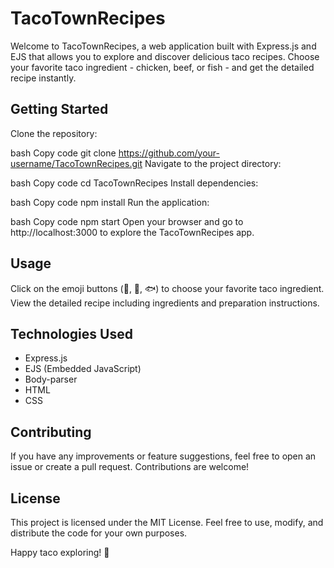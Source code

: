 # TacoTownRecipes
Welcome to TacoTownRecipes, a web application built with Express.js and EJS that allows you to explore and discover delicious taco recipes. Choose your favorite taco ingredient - chicken, beef, or fish - and get the detailed recipe instantly.

## Getting Started
Clone the repository:

bash
Copy code
git clone https://github.com/your-username/TacoTownRecipes.git
Navigate to the project directory:

bash
Copy code
cd TacoTownRecipes
Install dependencies:

bash
Copy code
npm install
Run the application:

bash
Copy code
npm start
Open your browser and go to http://localhost:3000 to explore the TacoTownRecipes app.

## Usage
Click on the emoji buttons (🍗, 🥩, 🐟) to choose your favorite taco ingredient.
View the detailed recipe including ingredients and preparation instructions.
## Technologies Used
* Express.js
* EJS (Embedded JavaScript)
* Body-parser
* HTML
* CSS
## Contributing
If you have any improvements or feature suggestions, feel free to open an issue or create a pull request. Contributions are welcome!

## License
This project is licensed under the MIT License. Feel free to use, modify, and distribute the code for your own purposes.

Happy taco exploring! 🌮
